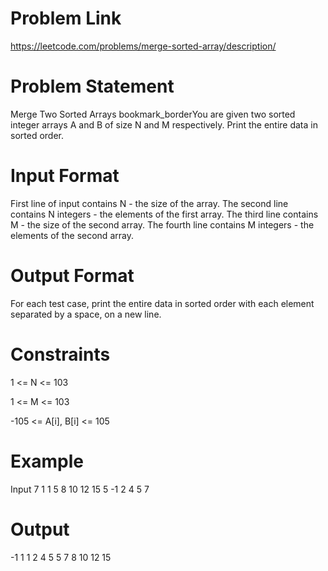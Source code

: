 # Problem Link
https://leetcode.com/problems/merge-sorted-array/description/

# Problem Statement

Merge Two Sorted Arrays bookmark_borderYou are given two sorted integer arrays A and B of size N and M respectively. Print the entire data in sorted order.

# Input Format

First line of input contains N - the size of the array. The second line contains N integers - the elements of the first array. The third line contains M - the size of the second array. The fourth line contains M integers - the elements of the second array.

# Output Format

For each test case, print the entire data in sorted order with each element separated by a space, on a new line.

# Constraints

1 <= N <= 103

1 <= M <= 103

-105 <= A[i], B[i] <= 105

# Example
Input
7
1 1 5 8 10 12 15
5
-1 2 4 5 7

# Output
-1 1 1 2 4 5 5 7 8 10 12 15
